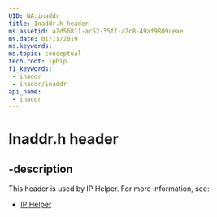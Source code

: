 ```yaml
---
UID: NA:inaddr
title: Inaddr.h header
ms.assetid: a2d56811-ac52-35ff-a2c8-49af9809ceae
ms.date: 01/11/2019
ms.keywords: 
ms.topic: conceptual
tech.root: iphlp
f1_keywords:
 - inaddr
 - inaddr/inaddr
api_name:
 - inaddr
---
```


# Inaddr.h header


## -description

This header is used by IP Helper. For more information, see:

- [IP Helper](../_iphlp/index.md)

